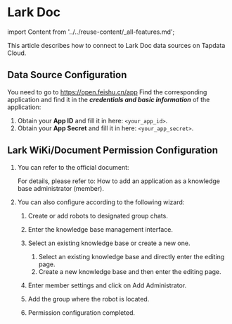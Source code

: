 # Lark Doc

import Content from '../../reuse-content/_all-features.md';

<Content />

This article describes how to connect to Lark Doc data sources on Tapdata Cloud.

## Data Source Configuration

You need to go to https://open.feishu.cn/app Find the corresponding application and find it in the ***credentials and basic information*** of the application:

1. Obtain your **App ID** and fill it in here: `<your_app_id>`.
2. Obtain your **App Secret** and fill it in here: `<your_app_secret>`.

## Lark WiKi/Document Permission Configuration

1. You can refer to the official document:

   For details, please refer to: How to add an application as a knowledge base administrator (member).

2. You can also configure according to the following wizard:

   1. Create or add robots to designated group chats. 
   2. Enter the knowledge base management interface.
   3. Select an existing knowledge base or create a new one.
      1. Select an existing knowledge base and directly enter the editing page.
      2. Create a new knowledge base and then enter the editing page.

   4. Enter member settings and click on Add Administrator.
   5. Add the group where the robot is located.
   6. Permission configuration completed.

